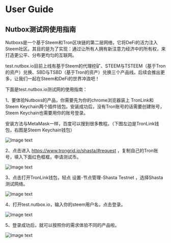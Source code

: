# User Guide

## Nutbox测试网使用指南

Nutboxs是一个基于Steem和Tron区块链的第二层网络，它将DeFi的活力注入Steem社区。其目的是为了实现：通过让所有人拥有新注意力经济中的所有权，来打造更公平、分布更均匀的互联网。

test.nutbox.io目前上线有基于Steem的代理挖矿、STEEM与TSTEEM（基于Tron的资产）兑换、SBD与TSBD（基于Tron的资产）兑换三个产品线。后续会推出更多，让我们一起在Steem和DeFi的世界冲浪吧！

下面是test.nutbox.io测试网的使用指南：

1、要体验Nutboxs的产品，你需要先为你的chrome浏览器装上 TronLink和Steem Keychain两个插件钱包。安装成功后，没有Tron账号的话需要创建账号，Steem Keychain也需要用你的账号登录。

安装方法与MetaMask一样，百度可以搜到很多教程。（下图左边是TronLink钱包，右图是Steem Keychain钱包）

![Image text]( http://wherein.mobi/wp-content/uploads/2020/10/tronlink.jpg)

2、点击进入 https://www.trongrid.io/shasta/#request ，复制自己的Tron账号，填入下面红色框框，申请测试币。

![Image text](http://wherein.mobi/wp-content/uploads/2020/10/3.png)

3、点击打开TronLink钱包，轻点 设置-节点管理-Shasta Testnet ，选择Shasta测试网络。

![Image text](http://wherein.mobi/wp-content/uploads/2020/10/b1.jpeg)

4、打开test.nutbox.io，输入你的steem用户名，点击登录。

![Image text](http://wherein.mobi/wp-content/uploads/2020/10/4.png)

5、登录成功后，就可以按照你的需求体验不同的产品啦。

![Image text](http://wherein.mobi/wp-content/uploads/2020/10/5.png)
